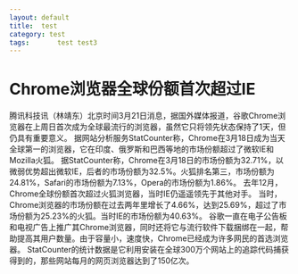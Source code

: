 ```yaml
---
layout: default
title:  test
category: test
tags:       test test3
---
```

# Chrome浏览器全球份额首次超过IE
腾讯科技讯（林靖东）北京时间3月21日消息，据国外媒体报道，谷歌Chrome浏览器在上周日首次成为全球最流行的浏览器，虽然它只将领先状态保持了1天，但仍具有重要意义。
据网站分析服务StatCounter称，Chrome在3月18日成为当天全球第一的浏览器，它在印度、俄罗斯和巴西等地的市场份额超过了微软IE和Mozilla火狐。
据StatCounter称，Chrome在3月18日的市场份额为32.71%，以微弱优势超出微软IE，后者的市场份额为32.5%。火狐排名第三，市场份额为24.81%，Safari的市场份额为7.13%，Opera的市场份额为1.86%。
去年12月，Chrome全球份额首次超过火狐浏览器，当时IE仍遥遥领先于其他对手。
当时，Chrome浏览器的市场份额在过去两年里增长了4.66%，达到25.69%，超过了市场份额为25.23%的火狐。当时IE的市场份额为40.63%。
谷歌一直在电子公告板和电视广告上推广其Chrome浏览器，同时还将它与流行软件下载捆绑在一起，帮助提高其用户数量。由于容量小，速度快，Chrome已经成为许多网民的首选浏览器。
StatCounter的统计数据是它利用安装在全球300万个网站上的追踪代码捕获得到的，那些网站每月的网页浏览器达到了150亿次。
